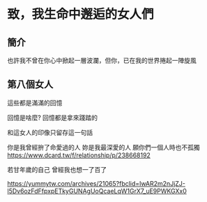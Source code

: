 # 致，我生命中邂逅的女人們

## 簡介

也許我不曾在你心中掀起一層波瀾，但你，已在我的世界捲起一陣旋風


## 第八個女人

這些都是滿滿的回憶

回憶是啥麼? 回憶都是拿來踐踏的

和這女人的印像只留存這一句話

你是我曾經拚了命愛過的人
妳是我最深愛的人
願你們一個人時也不孤獨
https://www.dcard.tw/f/relationship/p/238668192

若甘年歲的自己
曾經我也想一了百了

https://yummytw.com/archives/21065?fbclid=IwAR2m2nJjZJ-l5Dv6ozFdFfpxpETkyGUNAgUoQcaeLqW1GrX7_uE9PWKGXx0